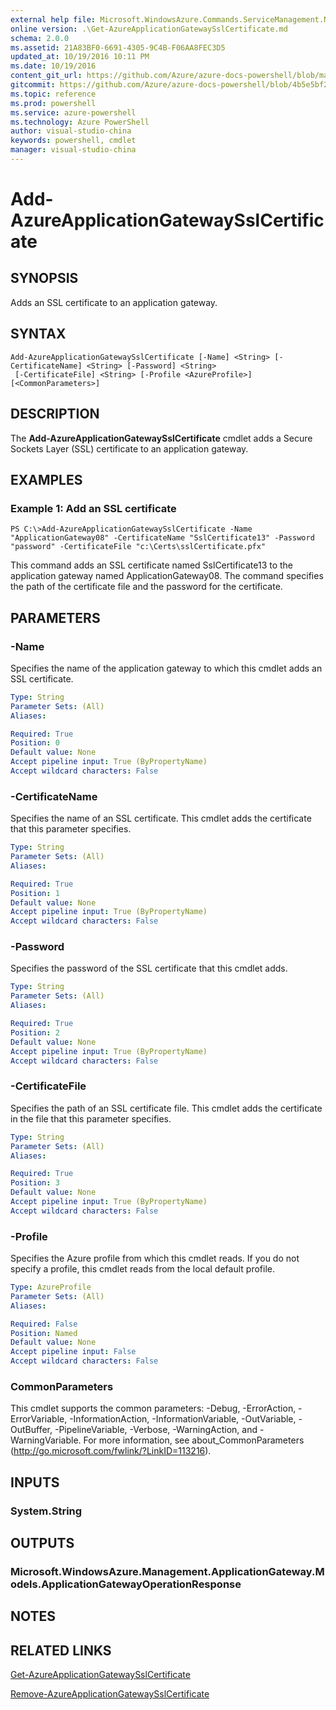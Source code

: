 ```yaml
---
external help file: Microsoft.WindowsAzure.Commands.ServiceManagement.Network.dll-Help.xml
online version: .\Get-AzureApplicationGatewaySslCertificate.md
schema: 2.0.0
ms.assetid: 21A83BF0-6691-4305-9C4B-F06AA8FEC3D5
updated_at: 10/19/2016 10:11 PM
ms.date: 10/19/2016
content_git_url: https://github.com/Azure/azure-docs-powershell/blob/master/azureps-cmdlets-docs/ServiceManagement/Azure.Networking/v0.9.8/Add-AzureApplicationGatewaySslCertificate.md
gitcommit: https://github.com/Azure/azure-docs-powershell/blob/4b5e5bf2b9726cfa193914d0aa3066271dbb9e41/azureps-cmdlets-docs/ServiceManagement/Azure.Networking/v0.9.8/Add-AzureApplicationGatewaySslCertificate.md
ms.topic: reference
ms.prod: powershell
ms.service: azure-powershell
ms.technology: Azure PowerShell
author: visual-studio-china
keywords: powershell, cmdlet
manager: visual-studio-china
---
```


# Add-AzureApplicationGatewaySslCertificate

## SYNOPSIS
Adds an SSL certificate to an application gateway.

## SYNTAX

```
Add-AzureApplicationGatewaySslCertificate [-Name] <String> [-CertificateName] <String> [-Password] <String>
 [-CertificateFile] <String> [-Profile <AzureProfile>] [<CommonParameters>]
```

## DESCRIPTION
The **Add-AzureApplicationGatewaySslCertificate** cmdlet adds a Secure Sockets Layer (SSL) certificate to an application gateway.

## EXAMPLES

### Example 1: Add an SSL certificate
```
PS C:\>Add-AzureApplicationGatewaySslCertificate -Name "ApplicationGateway08" -CertificateName "SslCertificate13" -Password "password" -CertificateFile "c:\Certs\sslCertificate.pfx"
```

This command adds an SSL certificate named SslCertificate13 to the application gateway named ApplicationGateway08.
The command specifies the path of the certificate file and the password for the certificate.

## PARAMETERS

### -Name
Specifies the name of the application gateway to which this cmdlet adds an SSL certificate.

```yaml
Type: String
Parameter Sets: (All)
Aliases: 

Required: True
Position: 0
Default value: None
Accept pipeline input: True (ByPropertyName)
Accept wildcard characters: False
```

### -CertificateName
Specifies the name of an SSL certificate.
This cmdlet adds the certificate that this parameter specifies.

```yaml
Type: String
Parameter Sets: (All)
Aliases: 

Required: True
Position: 1
Default value: None
Accept pipeline input: True (ByPropertyName)
Accept wildcard characters: False
```

### -Password
Specifies the password of the SSL certificate that this cmdlet adds.

```yaml
Type: String
Parameter Sets: (All)
Aliases: 

Required: True
Position: 2
Default value: None
Accept pipeline input: True (ByPropertyName)
Accept wildcard characters: False
```

### -CertificateFile
Specifies the path of an SSL certificate file.
This cmdlet adds the certificate in the file that this parameter specifies.

```yaml
Type: String
Parameter Sets: (All)
Aliases: 

Required: True
Position: 3
Default value: None
Accept pipeline input: True (ByPropertyName)
Accept wildcard characters: False
```

### -Profile
Specifies the Azure profile from which this cmdlet reads.
If you do not specify a profile, this cmdlet reads from the local default profile.

```yaml
Type: AzureProfile
Parameter Sets: (All)
Aliases: 

Required: False
Position: Named
Default value: None
Accept pipeline input: False
Accept wildcard characters: False
```

### CommonParameters
This cmdlet supports the common parameters: -Debug, -ErrorAction, -ErrorVariable, -InformationAction, -InformationVariable, -OutVariable, -OutBuffer, -PipelineVariable, -Verbose, -WarningAction, and -WarningVariable. For more information, see about_CommonParameters (http://go.microsoft.com/fwlink/?LinkID=113216).

## INPUTS

### System.String

## OUTPUTS

### Microsoft.WindowsAzure.Management.ApplicationGateway.Models.ApplicationGatewayOperationResponse

## NOTES

## RELATED LINKS

[Get-AzureApplicationGatewaySslCertificate](.\Get-AzureApplicationGatewaySslCertificate.md)

[Remove-AzureApplicationGatewaySslCertificate](.\Remove-AzureApplicationGatewaySslCertificate.md)



